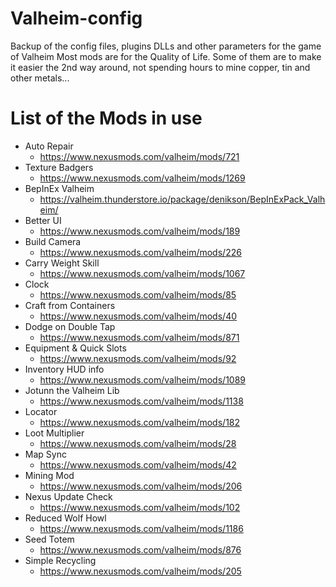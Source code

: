 # Valheim-config
Backup of the config files, plugins DLLs and other parameters for the game of Valheim
Most mods are for the Quality of Life. Some of them are to make it easier the 2nd way around, not spending hours to mine copper, tin and other metals...

# List of the Mods in use
- Auto Repair
  - https://www.nexusmods.com/valheim/mods/721
- Texture Badgers
  - https://www.nexusmods.com/valheim/mods/1269
- BepInEx Valheim
  - https://valheim.thunderstore.io/package/denikson/BepInExPack_Valheim/
- Better UI
  - https://www.nexusmods.com/valheim/mods/189
- Build Camera
  - https://www.nexusmods.com/valheim/mods/226
- Carry Weight Skill
  - https://www.nexusmods.com/valheim/mods/1067
- Clock
  - https://www.nexusmods.com/valheim/mods/85
- Craft from Containers
  - https://www.nexusmods.com/valheim/mods/40
- Dodge on Double Tap
  - https://www.nexusmods.com/valheim/mods/871
- Equipment & Quick Slots
  - https://www.nexusmods.com/valheim/mods/92
- Inventory HUD info
  - https://www.nexusmods.com/valheim/mods/1089
- Jotunn the Valheim Lib
  - https://www.nexusmods.com/valheim/mods/1138
- Locator
  - https://www.nexusmods.com/valheim/mods/182
- Loot Multiplier
  - https://www.nexusmods.com/valheim/mods/28
- Map Sync
  - https://www.nexusmods.com/valheim/mods/42
- Mining Mod
  - https://www.nexusmods.com/valheim/mods/206
- Nexus Update Check
  - https://www.nexusmods.com/valheim/mods/102
- Reduced Wolf Howl
  - https://www.nexusmods.com/valheim/mods/1186
- Seed Totem
  - https://www.nexusmods.com/valheim/mods/876
- Simple Recycling
  - https://www.nexusmods.com/valheim/mods/205

